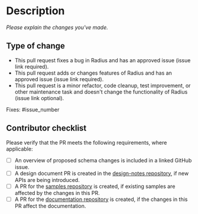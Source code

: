 # Description

_Please explain the changes you've made._

## Type of change

<!--

Please select **one** of the following options that describes your change and delete the others. Clearly identifying the type of change you are making will help us review your PR faster, and is used in authoring release notes.

If you are making a bug fix or functionality change to Radius and do not have an associated issue link please create one now. 

-->

- This pull request fixes a bug in Radius and has an approved issue (issue link required).
- This pull request adds or changes features of Radius and has an approved issue (issue link required).
- This pull request is a minor refactor, code cleanup, test improvement, or other maintenance task and doesn't change the functionality of Radius (issue link optional).

<!--

Please update the following to link the associated issue. This is required for some kinds of changes (see above).

-->

Fixes: #issue_number

## Contributor checklist
Please verify that the PR meets the following requirements, where applicable:

- [ ] An overview of proposed schema changes is included in a linked GitHub issue.
- [ ] A design document PR is created in the [design-notes repository](https://github.com/radius-project/design-notes/), if new APIs are being introduced.
- [ ] A PR for the [samples repository](https://github.com/radius-project/samples) is created, if existing samples are affected by the changes in this PR.
- [ ] A PR for the [documentation repository](https://github.com/radius-project/docs) is created, if the changes in this PR affect the documentation.
